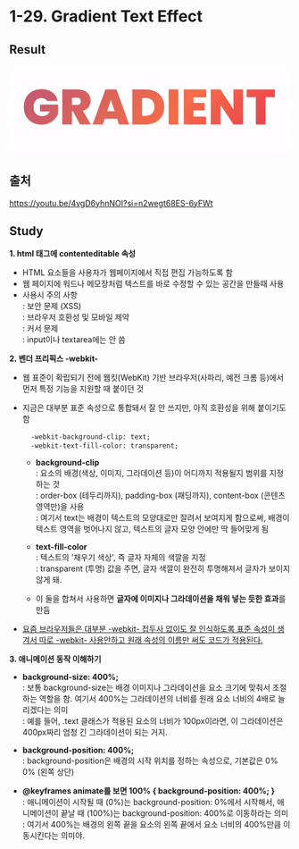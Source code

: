 # 1-29. Gradient Text Effect

## Result

<img src="result.gif">

## 출처

https://youtu.be/4vgD6yhnNOI?si=n2wegt68ES-6yFWt

## Study

**1. html 태그에 contenteditable 속성**

- HTML 요소들을 사용자가 웹페이지에서 직접 편집 가능하도록 함
- 웹 페이지에 워드나 메모장처럼 텍스트를 바로 수정할 수 있는 공간을 만들때 사용
- 사용시 주의 사항  
  : 보안 문제 (XSS)  
  : 브라우저 호환성 및 모바일 제약  
  : 커서 문제  
  : input이나 textarea에는 안 씀

**2. 벤더 프리픽스 -webkit-**

- 웹 표준이 확립되기 전에 웹킷(WebKit) 기반 브라우저(사파리, 예전 크롬 등)에서 먼저 특정 기능을 지원할 때 붙이던 것
- 지금은 대부분 표준 속성으로 통합돼서 잘 안 쓰지만, 아직 호환성을 위해 붙이기도 함

  ```
    -webkit-background-clip: text;
    -webkit-text-fill-color: transparent;
  ```

  - **background-clip**  
    : 요소의 배경(색상, 이미지, 그라데이션 등)이 어디까지 적용될지 범위를 지정하는 것  
    : order-box (테두리까지), padding-box (패딩까지), content-box (콘텐츠 영역만)을 사용  
    : 여기서 text는 배경이 텍스트의 모양대로만 잘려서 보여지게 함으로써, 배경이 텍스트 영역을 벗어나지 않고, 텍스트의 글자 모양 안에만 딱 들어맞게 됨

  - **text-fill-color**  
    : 텍스트의 '채우기 색상', 즉 글자 자체의 색깔을 지정  
    : transparent (투명) 값을 주면, 글자 색깔이 완전히 투명해져서 글자가 보이지 않게 돼.

  - 이 둘을 합쳐서 사용하면 **글자에 이미지나 그라데이션을 채워 넣는 듯한 효과**를 만듬

- <u>요즘 브라우저들은 대부분 -webkit- 접두사 없이도 잘 인식하도록 표준 속성이 생겨서 따로 -webkit- 사용안하고 원래 속성의 이름만 써도 코드가 적용된다.</u>

**3. 애니메이션 동작 이해하기**

- **background-size: 400%;**  
   : 보통 background-size는 배경 이미지나 그라데이션을 요소 크기에 맞춰서 조절하는 역할을 함. 여기서 400%는 그라데이션의 너비를 원래 요소 너비의 4배로 늘리겠다는 의미  
   : 예를 들어, .text 클래스가 적용된 요소의 너비가 100px이라면, 이 그라데이션은 400px짜리 엄청 긴 그라데이션이 되는 거지.

- **background-position: 400%;**  
   : background-position은 배경의 시작 위치를 정하는 속성으로, 기본값은 0% 0% (왼쪽 상단)

- **@keyframes animate를 보면 100% { background-position: 400%; }**  
  : 애니메이션이 시작될 때 (0%)는 background-position: 0%에서 시작해서, 애니메이션이 끝날 때 (100%)는 background-position: 400%로 이동하라는 의미  
  : 여기서 400%는 배경의 왼쪽 끝을 요소의 왼쪽 끝에서 요소 너비의 400%만큼 이동시킨다는 의미야.
